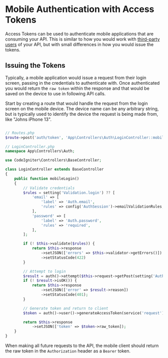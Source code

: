 # Mobile Authentication with Access Tokens

Access Tokens can be used to authenticate mobile applications that are consuming your API. This is similar to how you would work with [third-party users](api_tokens.md) of your API, but with small differences in how you would issue the tokens.

## Issuing the Tokens

Typically, a mobile application would issue a request from their login screen, passing in the credentials to authenticate with. Once authenticated you would return the `raw token` within the response and that would be saved on the device to use in following API calls.

Start by creating a route that would handle the request from the login screen on the mobile device. The device name can be any arbitrary string, but is typically used to identify the device the request is being made from, like "Johns iPhone 13".

```php

// Routes.php
$route->post('auth/token', 'App\Controllers\Auth\LoginController::mobileLogin');

// LoginController.php
namespace App\Controllers\Auth;

use CodeIgniter\Controllers\BaseController;

class LoginController extends BaseController
{
    public function mobileLogin()
    {
        // Validate credentials
        $rules = setting('Validation.login') ?? [
            'email' => [
                'label' => 'Auth.email',
                'rules' => config('AuthSession')->emailValidationRules,
            ],
            'password' => [
                'label' => 'Auth.password',
                'rules' => 'required',
            ],
        ];

        if (! $this->validate($rules)) {
            return $this->response
                ->setJSON(['errors' => $this->validator->getErrors()])
                ->setStatusCode(422)
        }

        // Attempt to login
        $result = auth()->attempt($this->request->getPost(setting('Auth.validFields')));
        if (! $result->isOK()) {
            return $this->response
                ->setJSON(['error' => $result->reason])
                ->setStatusCode(401);
        }

        // Generate token and return to client
        $token = auth()->user()->generateAccessToken(service('request')->getVar('device_name'));

        return $this->response
            ->setJSON(['token' => $token->raw_token]);
    }
}
```

When making all future requests to the API, the mobile client should return the raw token in the `Authorization` header as a `Bearer` token.
